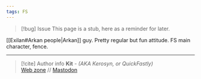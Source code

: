 ```yaml
---
tags: FS
---
```

> [!bug] Issue
> This page is a stub, here as a reminder for later.

[[Exilan#Arkan people|Arkan]] guy. Pretty regular but fun attitude. FS main character, fence.


-----
> [!cite] Author info
> **Kit** - *(AKA Kerosyn, or QuickFastly)*\
> [Web zone](https://kitabe.link) // [Mastodon](https://social.tripulse.net/@kit)